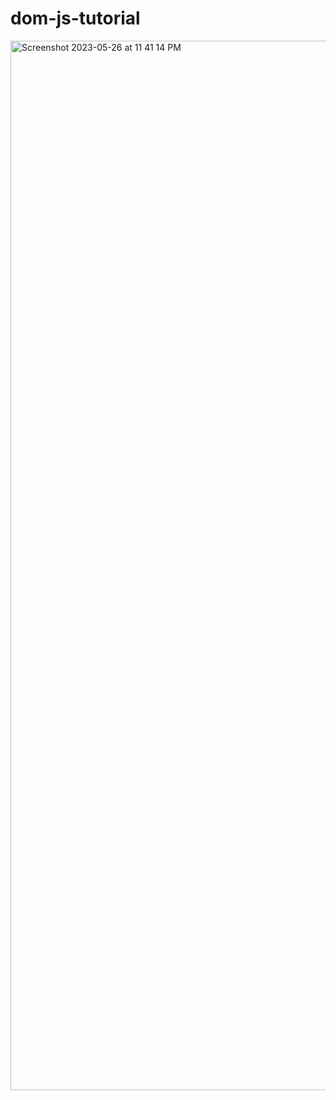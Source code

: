 # dom-js-tutorial
<img width="1679" alt="Screenshot 2023-05-26 at 11 41 14 PM" src="https://github.com/shukurullo2004/javascript.practikum/assets/113255469/dbc9fa7c-b5d6-480c-b206-33e0950c3e9c">
